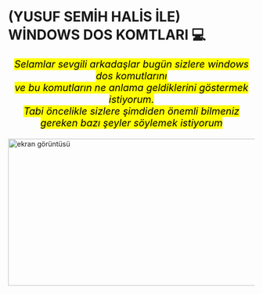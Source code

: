 # (YUSUF SEMİH HALİS İLE) WİNDOWS DOS KOMTLARI 💻
<p style="text-align: center;  color: red;font-size: 20px;"><i><mark>Selamlar sevgili arkadaşlar bugün sizlere windows dos komutlarını<br> ve bu komutların ne anlama geldiklerini göstermek istiyorum. <br> Tabi öncelikle
    sizlere şimdiden önemli bilmeniz gereken bazı şeyler söylemek istiyorum</mark></i></p>
<img 
src="ekran görüntüsü 1"
 alt="ekran görüntüsü"
 width="1000"
 height="300">
